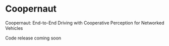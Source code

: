 # Coopernaut
Coopernaut: End-to-End Driving with Cooperative Perception for Networked Vehicles

Code release coming soon
